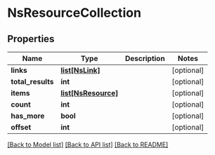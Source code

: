# NsResourceCollection

## Properties
Name | Type | Description | Notes
------------ | ------------- | ------------- | -------------
**links** | [**list[NsLink]**](NsLink.md) |  | [optional] 
**total_results** | **int** |  | [optional] 
**items** | [**list[NsResource]**](NsResource.md) |  | [optional] 
**count** | **int** |  | [optional] 
**has_more** | **bool** |  | [optional] 
**offset** | **int** |  | [optional] 

[[Back to Model list]](../../../README.md#documentation-for-models) [[Back to API list]](../../../README.md#documentation-for-api-endpoints) [[Back to README]](../../../README.md)

